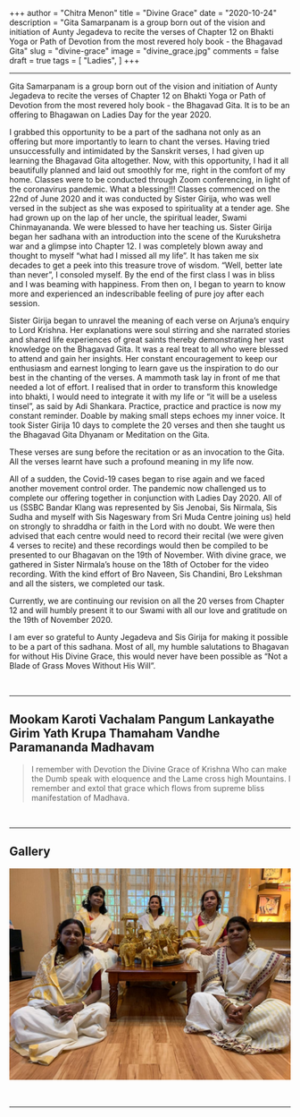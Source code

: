 +++
author = "Chitra Menon"
title = "Divine Grace"
date = "2020-10-24"
description = "Gita Samarpanam is a group born out of the vision and initiation of Aunty Jegadeva to recite the verses of Chapter 12 on Bhakti Yoga or Path of Devotion from the most revered holy book - the Bhagavad Gita"
slug = "divine-grace"
image = "divine_grace.jpg"
comments = false
draft = true
tags = [
    "Ladies",
]
+++

---

Gita Samarpanam is a group born out of the vision and initiation of Aunty Jegadeva to recite the verses of Chapter 12 on Bhakti Yoga or Path of Devotion from the most revered holy book - the Bhagavad Gita. It is to be an offering to Bhagawan on Ladies Day for the year 2020.

I grabbed this opportunity to be a part of the sadhana not only as an offering but more importantly to learn to chant the verses. Having tried unsuccessfully and intimidated by the Sanskrit verses, I had given up learning the Bhagavad Gita altogether. Now, with this opportunity, I had it all beautifully planned and laid out smoothly for me, right in the comfort of my home. Classes were to be conducted through Zoom conferencing, in light of the coronavirus pandemic. What a blessing!!!
Classes commenced on the 22nd of June 2020 and it was conducted by Sister Girija, who was well versed in the subject as she was exposed to spirituality at a tender age. She had grown up on the lap of her uncle, the spiritual leader, Swami Chinmayananda. We were blessed to have her teaching us. Sister Girija began her sadhana with an introduction into the scene of the Kurukshetra war and a glimpse into Chapter 12. I was completely blown away and thought to myself “what had I missed all my life”. It has taken me six decades to get a peek into this treasure trove of wisdom. “Well, better late than never”, I consoled myself. By the end of the first class I was in bliss and I was beaming with happiness. From then on, I began to yearn to know more and experienced an indescribable feeling of pure joy after each session.

Sister Girija began to unravel the meaning of each verse on Arjuna’s enquiry to Lord Krishna. Her explanations were soul stirring and she narrated stories and shared life experiences of great saints thereby demonstrating her vast knowledge on the Bhagavad Gita. It was a real treat to all who were blessed to attend and gain her insights. Her constant encouragement to keep our enthusiasm and earnest longing to learn gave us the inspiration to do our best in the chanting of the verses. A mammoth task lay in front of me that needed a lot of effort. I realised that in order to transform this knowledge into bhakti, I would need to integrate it with my life or “it will be a useless tinsel”, as said by Adi Shankara. Practice, practice and practice is now my constant reminder. Doable by making small steps echoes my inner voice.
It took Sister Girija 10 days to complete the 20 verses and then she taught us the Bhagavad Gita Dhyanam or Meditation on the Gita. 

These verses are sung before the recitation or as an invocation to the Gita. All the verses learnt have such a profound meaning in my life now.

All of a sudden, the Covid-19 cases began to rise again and we faced another movement control order. The pandemic now challenged us to complete our offering together in conjunction with Ladies Day 2020. All of us (SSBC Bandar Klang was represented by Sis Jenobai, Sis Nirmala, Sis Sudha and myself with Sis Nageswary from Sri Muda Centre joining us) held on strongly to shraddha or faith in the Lord with no doubt. We were then advised that each centre would need to record their recital (we were given 4 verses to recite) and these recordings would then be compiled to be presented to our Bhagavan on the 19th of November. With divine grace, we gathered in Sister Nirmala’s house on the 18th of October for the video recording. With the kind effort of Bro Naveen, Sis Chandini, Bro Lekshman and all the sisters, we completed our task.  

Currently, we are continuing our revision on all the 20 verses from Chapter 12 and will humbly present it to our Swami with all our love and gratitude on the 19th of November 2020.

I am ever so grateful to Aunty Jegadeva and Sis Girija for making it possible to be a part of this sadhana. Most of all, my humble salutations to Bhagavan for without His Divine Grace, this would never have been possible as “Not a Blade of Grass Moves Without His Will”.

<br>

---

## Mookam Karoti Vachalam Pangum Lankayathe Girim Yath Krupa Thamaham Vandhe Paramananda Madhavam

> I remember with Devotion the Divine Grace of Krishna Who can make the Dumb speak with eloquence and the Lame cross high Mountains. I remember and extol that grace which flows from supreme bliss manifestation of Madhava.


<br>

---

## Gallery

![](divine_grace.jpg)

<br>

---